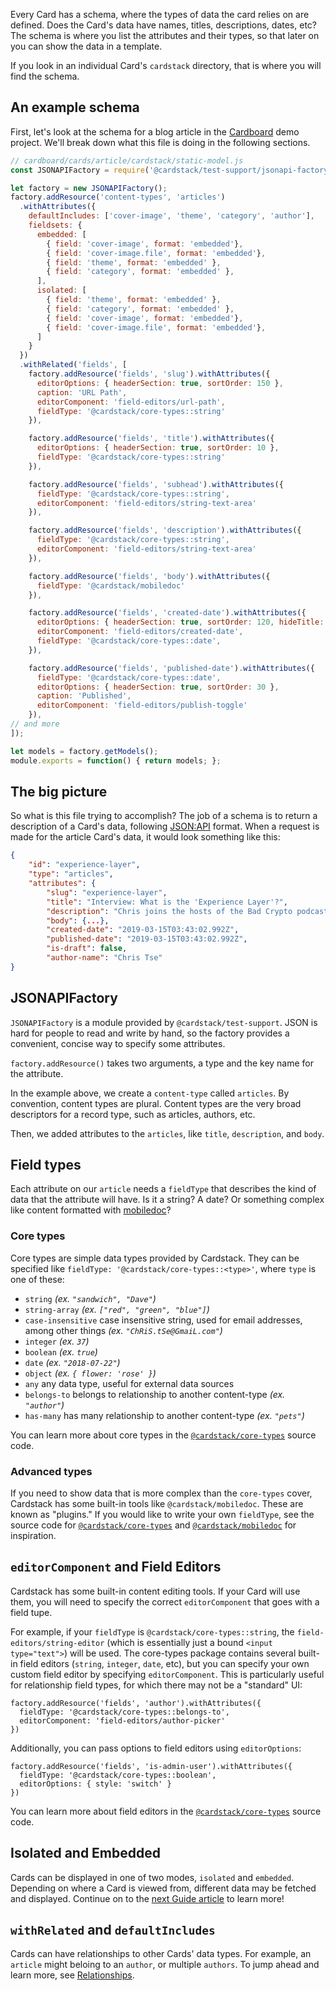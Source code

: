 Every Card has a schema, where the types of data the card relies on are defined.
Does the Card's data have names, titles, descriptions, dates, etc?
The schema is where you list the attributes and their types, so that
later on you can show the data in a template.

If you look in an individual Card's `cardstack` directory, that is where you will
find the schema.

## An example schema

First, let's look at the schema for a blog article in the
[Cardboard](https://github.com/cardstack/cardboard/blob/master/cards/article/cardstack/static-model.js) demo project. We'll break down what this file is doing in the following sections.

```js
// cardboard/cards/article/cardstack/static-model.js
const JSONAPIFactory = require('@cardstack/test-support/jsonapi-factory');

let factory = new JSONAPIFactory();
factory.addResource('content-types', 'articles')
  .withAttributes({
    defaultIncludes: ['cover-image', 'theme', 'category', 'author'],
    fieldsets: {
      embedded: [
        { field: 'cover-image', format: 'embedded'},
        { field: 'cover-image.file', format: 'embedded'},
        { field: 'theme', format: 'embedded' },
        { field: 'category', format: 'embedded' },
      ],
      isolated: [
        { field: 'theme', format: 'embedded' },
        { field: 'category', format: 'embedded' },
        { field: 'cover-image', format: 'embedded'},
        { field: 'cover-image.file', format: 'embedded'},
      ]
    }
  })
  .withRelated('fields', [
    factory.addResource('fields', 'slug').withAttributes({
      editorOptions: { headerSection: true, sortOrder: 150 },
      caption: 'URL Path',
      editorComponent: 'field-editors/url-path',
      fieldType: '@cardstack/core-types::string'
    }),

    factory.addResource('fields', 'title').withAttributes({
      editorOptions: { headerSection: true, sortOrder: 10 },
      fieldType: '@cardstack/core-types::string'
    }),

    factory.addResource('fields', 'subhead').withAttributes({
      fieldType: '@cardstack/core-types::string',
      editorComponent: 'field-editors/string-text-area'
    }),

    factory.addResource('fields', 'description').withAttributes({
      fieldType: '@cardstack/core-types::string',
      editorComponent: 'field-editors/string-text-area'
    }),

    factory.addResource('fields', 'body').withAttributes({
      fieldType: '@cardstack/mobiledoc'
    }),

    factory.addResource('fields', 'created-date').withAttributes({
      editorOptions: { headerSection: true, sortOrder: 120, hideTitle: true },
      editorComponent: 'field-editors/created-date',
      fieldType: '@cardstack/core-types::date',
    }),

    factory.addResource('fields', 'published-date').withAttributes({
      fieldType: '@cardstack/core-types::date',
      editorOptions: { headerSection: true, sortOrder: 30 },
      caption: 'Published',
      editorComponent: 'field-editors/publish-toggle'
    }),
// and more
]);

let models = factory.getModels();
module.exports = function() { return models; };

```

## The big picture

So what is this file trying to accomplish? The job of a schema is to
return a description of a Card's data, following [JSON:API](https://jsonapi.org/) format. When a request is made for the article Card's data, it would look something like this:

```json
{
    "id": "experience-layer",
    "type": "articles",
    "attributes": {
        "slug": "experience-layer",
        "title": "Interview: What is the 'Experience Layer'?",
        "description": "Chris joins the hosts of the Bad Crypto podcast to explain how Cardstack is the missing piece of the decentralized Internet",
        "body": {...},
        "created-date": "2019-03-15T03:43:02.992Z",
        "published-date": "2019-03-15T03:43:02.992Z",
        "is-draft": false,
        "author-name": "Chris Tse"
}
```

## JSONAPIFactory

`JSONAPIFactory` is a module provided by `@cardstack/test-support`.
JSON is hard for people to read and write by hand, so the factory
provides a convenient, concise way to specify some attributes.

`factory.addResource()` takes two arguments, a type and the key name for the attribute.

In the example above, we create a `content-type` called `articles`. By convention, content types are plural. Content types are the very broad descriptors for a record type, such as articles, authors, etc.

Then, we added attributes to the `articles`, like `title`, `description`, and `body`.

## Field types

Each attribute on our `article` needs a `fieldType` that describes the kind of data that the attribute will have. Is it a string? A date? Or something complex like content formatted with [mobiledoc](https://bustle.github.io/mobiledoc-kit/demo/)?

### Core types

Core types are simple data types provided by Cardstack.
They can be specified like `fieldType: '@cardstack/core-types::<type>'`,
where `type` is one of these: 

* `string` _(ex. `"sandwich", "Dave"`)_
* `string-array` _(ex. `["red", "green", "blue"]`)_
* `case-insensitive` case insensitive string, used for email addresses, among other things _(ex. `"ChRiS.tSe@GmaiL.com"`)_
* `integer` _(ex. `37`)_
* `boolean` _(ex. `true`)_
* `date` _(ex. `"2018-07-22"`)_
* `object` _(ex. `{ flower: 'rose' }`)_
* `any` any data type, useful for external data sources
* `belongs-to` belongs to relationship to another content-type _(ex. `"author"`)_
* `has-many` has many relationship to another content-type _(ex. `"pets"`)_

You can learn more about core types in the [`@cardstack/core-types`](https://github.com/cardstack/cardstack/tree/master/packages/core-types) source code.

### Advanced types

If you need to show data that is more complex than the `core-types` cover,
Cardstack has some built-in tools like `@cardstack/mobiledoc`.
These are known as "plugins." If you would like to
write your own `fieldType`, see the source code for [`@cardstack/core-types`](https://github.com/cardstack/cardstack/tree/master/packages/core-types) and [`@cardstack/mobiledoc`](https://github.com/cardstack/cardstack/tree/master/packages/mobiledoc) for inspiration.

## `editorComponent` and Field Editors

Cardstack has some built-in content editing tools. If your Card will use them,
you will need to specify the correct `editorComponent` that goes with a field tupe.

For example, if your `fieldType` is `@cardstack/core-types::string`, the `field-editors/string-editor` (which is essentially just a bound `<input type="text">`) will be used. The core-types package contains several built-in field editors (`string`, `integer`, `date`, etc), but you can specify your own custom field editor by specifying `editorComponent`. This is particularly useful for relationship field types, for which there may not be a "standard" UI:
```
factory.addResource('fields', 'author').withAttributes({
  fieldType: '@cardstack/core-types::belongs-to',
  editorComponent: 'field-editors/author-picker'
})
```
Additionally, you can pass options to field editors using `editorOptions`:
```
factory.addResource('fields', 'is-admin-user').withAttributes({
  fieldType: '@cardstack/core-types::boolean',
  editorOptions: { style: 'switch' }
})
```

You can learn more about field editors in the [`@cardstack/core-types`](https://github.com/cardstack/cardstack/tree/master/packages/core-types) source code.

## Isolated and Embedded

Cards can be displayed in one of two modes, `isolated` and `embedded`.
Depending on where a Card is viewed from, different data may be fetched and displayed.
Continue on to the [next Guide article](../templates) to learn more!

## `withRelated` and `defaultIncludes`

Cards can have relationships to other Cards' data types. For example,
an `article` might beloing to an `author`, or multiple `authors`.
To jump ahead and learn more, see [Relationships](../../deck/relationships).
